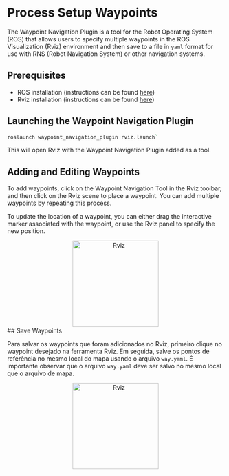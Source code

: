 # Process Setup Waypoints

The Waypoint Navigation Plugin is a tool for the Robot Operating System (ROS) that allows users to specify multiple waypoints in the ROS Visualization (Rviz) environment and then save to a file in `yaml` format for use with RNS (Robot Navigation System) or other navigation systems.

## Prerequisites
-   ROS installation (instructions can be found [here](http://wiki.ros.org/ROS/Installation))
-   Rviz installation (instructions can be found [here](http://wiki.ros.org/rviz))

## Launching the Waypoint Navigation Plugin
```bash
roslaunch waypoint_navigation_plugin rviz.launch`
```
This will open Rviz with the Waypoint Navigation Plugin added as a tool.
## Adding and Editing Waypoints
To add waypoints, click on the Waypoint Navigation Tool in the Rviz toolbar, and then click on the Rviz scene to place a waypoint. You can add multiple waypoints by repeating this process.

To update the location of a waypoint, you can either drag the interactive marker associated with the waypoint, or use the Rviz panel to specify the new position.

<div align="center">
     <img src="doc/wp_doc_002.png" alt="Rviz" width="200px">
</div>
## Save Waypoints

Para salvar os waypoints que foram adicionados no Rviz, primeiro clique no waypoint desejado na ferramenta Rviz. Em seguida, salve os pontos de referência no mesmo local do mapa usando o arquivo `way.yaml`. É importante observar que o arquivo `way.yaml` deve ser salvo no mesmo local que o arquivo de mapa.

<div align="center">
     <img src="doc/wp_doc_001.png" alt="Rviz" width="200px">
</div>